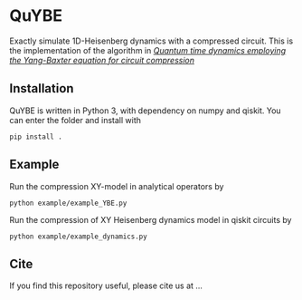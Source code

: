 # QuYBE

Exactly simulate 1D-Heisenberg dynamics with a compressed circuit. This is the implementation of the algorithm in *[Quantum time dynamics employing the Yang-Baxter equation for circuit compression](https://journals.aps.org/pra/abstract/10.1103/PhysRevA.106.012412)*

## Installation

QuYBE is written in Python 3, with dependency on numpy and qiskit. You can enter the folder and install with 

```
pip install .
```

## Example

Run the compression XY-model in analytical operators by 
    
```
python example/example_YBE.py
```

Run the compression of XY Heisenberg dynamics model in qiskit circuits by 

```
python example/example_dynamics.py
```

## Cite
If you find this repository useful, please cite us at ...




